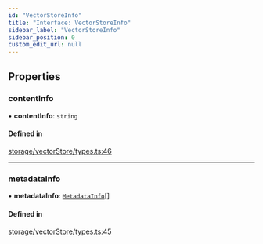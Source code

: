 ```yaml
---
id: "VectorStoreInfo"
title: "Interface: VectorStoreInfo"
sidebar_label: "VectorStoreInfo"
sidebar_position: 0
custom_edit_url: null
---
```


## Properties

### contentInfo

• **contentInfo**: `string`

#### Defined in

[storage/vectorStore/types.ts:46](https://github.com/run-llama/LlamaIndexTS/blob/main/packages/core/src/storage/vectorStore/types.ts#L46)

___

### metadataInfo

• **metadataInfo**: [`MetadataInfo`](MetadataInfo.md)[]

#### Defined in

[storage/vectorStore/types.ts:45](https://github.com/run-llama/LlamaIndexTS/blob/main/packages/core/src/storage/vectorStore/types.ts#L45)
